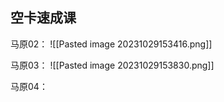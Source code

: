 
## 空卡速成课

马原02：
![[Pasted image 20231029153416.png]]

马原03：
![[Pasted image 20231029153830.png]]

马原04：
